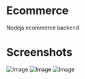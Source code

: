 # Ecommerce
Nodejs ecommerce backend
# Screenshots
![Image](https://github.com/Ajeetbisht/social/blob/main/Screenshot_1.png)
![Image](https://github.com/Ajeetbisht/social/blob/main/Screenshot_2.png)
![Image](https://github.com/Ajeetbisht/social/blob/main/Screenshot_3.png)
